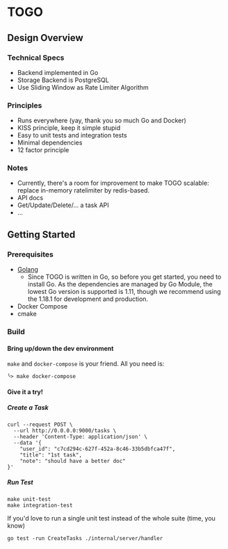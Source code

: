 # TOGO

## Design Overview

### Technical Specs

- Backend implemented in Go
- Storage Backend is PostgreSQL
- Use Sliding Window as Rate Limiter Algorithm

### Principles

- Runs everywhere (yay, thank you so much Go and Docker)
- KISS principle, keep it simple stupid
- Easy to unit tests and integration tests
- Minimal dependencies
- 12 factor principle

### Notes
- Currently, there's a room for improvement to make TOGO scalable: replace in-memory ratelimiter by redis-based.
- API docs
- Get/Update/Delete/... a task API 
- ...

## Getting Started

### Prerequisites

- [Golang](https://go.dev/doc/install)
    - Since TOGO is written in Go, so before you get started, you need to install Go. As the dependencies are managed by
      Go Module, the lowest Go version is supported is 1.11, though we recommend using the 1.18.1 for development and
      production.
- Docker Compose
- cmake

### Build

#### Bring up/down the dev environment

`make` and `docker-compose` is your friend. All you need is:

```shell
╰> make docker-compose 
```

#### Give it a try!

##### Create a Task

```shell
curl --request POST \
  --url http://0.0.0.0:9000/tasks \
  --header 'Content-Type: application/json' \
  --data '{
	"user_id": "c7cd294c-627f-452a-8c46-33b5dbfca47f",
	"title": "1st task",
	"note": "should have a better doc"
}'
```

##### Run Test

```shell
make unit-test
make integration-test
```

If you'd love to run a single unit test instead of the whole suite (time, you know)

```shell
go test -run CreateTasks ./internal/server/handler
```






